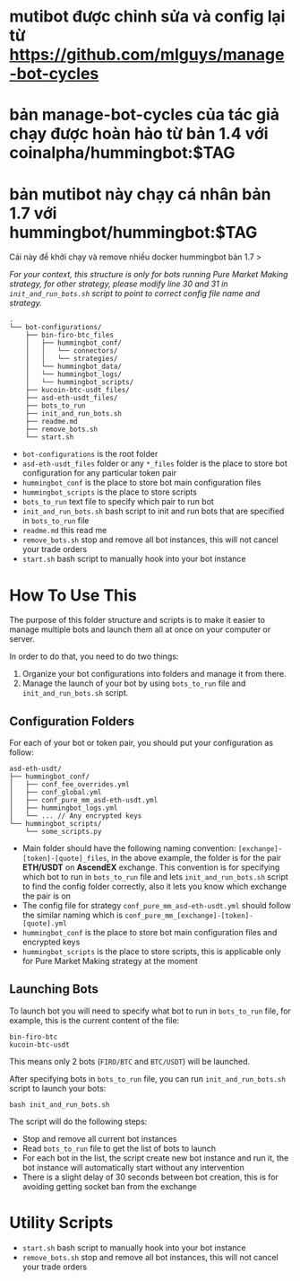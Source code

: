 # mutibot được chỉnh sửa và config lại từ https://github.com/mlguys/manage-bot-cycles 
# bản manage-bot-cycles của tác giả chạy được hoàn hảo từ bản 1.4 với coinalpha/hummingbot:$TAG
# bản mutibot này chạy cá nhân bản 1.7 với hummingbot/hummingbot:$TAG

Cái này để khởi chạy và remove nhiều docker hummingbot bản 1.7 >

*For your context, this structure is only for bots running Pure Market Making strategy, for other strategy, please modify line 30 and 31 in `init_and_run_bots.sh` script to point to correct config file name and strategy.*



```
.
└── bot-configurations/
    ├── bin-firo-btc_files
    │   ├── hummingbot_conf/
    │   │   └── connectors/  
    │   │   └── strategies/
    │   └── hummingbot_data/
    │   └── hummingbot_logs/
    │   └── hummingbot_scripts/           
    ├── kucoin-btc-usdt_files/
    ├── asd-eth-usdt_files/
    ├── bots_to_run
    ├── init_and_run_bots.sh
    ├── readme.md
    ├── remove_bots.sh
    └── start.sh
```

- `bot-configurations` is the root folder
- `asd-eth-usdt_files` folder or any `*_files` folder is the place to store bot configuration for any particular token pair
- `hummingbot_conf` is the place to store bot main configuration files
- `hummingbot_scripts` is the place to store scripts
- `bots_to_run` text file to specify which pair to run bot
- `init_and_run_bots.sh` bash script to init and run bots that are specified in `bots_to_run` file
- `readme.md` this read me
- `remove_bots.sh` stop and remove all bot instances, this will not cancel your trade orders
- `start.sh` bash script to manually hook into your bot instance

# How To Use This
The purpose of this folder structure and scripts is to make it easier to manage multiple bots and launch them all at once on your computer or server.

In order to do that, you need to do two things:

1. Organize your bot configurations into folders and manage it from there.
2. Manage the launch of your bot by using `bots_to_run` file and `init_and_run_bots.sh` script.

## Configuration Folders
For each of your bot or token pair, you should put your configuration as follow:
```
asd-eth-usdt/
├── hummingbot_conf/
│   ├── conf_fee_overrides.yml
│   ├── conf_global.yml
│   ├── conf_pure_mm_asd-eth-usdt.yml
│   ├── hummingbot_logs.yml
│   └── ... // Any encrypted keys
└── hummingbot_scripts/
    └── some_scripts.py
```
- Main folder should have the following naming convention: `[exchange]-[token]-[quote]_files`, in the above example, the folder is for the pair **ETH/USDT** on **AscendEX** exchange. This convention is for specifying which bot to run in `bots_to_run` file and lets `init_and_run_bots.sh` script to find the config folder correctly, also it lets you know which exchange the pair is on
- The config file for strategy `conf_pure_mm_asd-eth-usdt.yml` should follow the similar naming which is `conf_pure_mm_[exchange]-[token]-[quote].yml`
- `hummingbot_conf` is the place to store bot main configuration files and encrypted keys
- `hummingbot_scripts` is the place to store scripts, this is applicable only for Pure Market Making strategy at the moment

## Launching Bots
To launch bot you will need to specify what bot to run in `bots_to_run` file, for example, this is the current content of the file:
```
bin-firo-btc
kucoin-btc-usdt
```
This means only 2 bots (`FIRO/BTC` and `BTC/USDT`) will be launched.

After specifying bots in `bots_to_run` file, you can run `init_and_run_bots.sh` script to launch your bots:
```
bash init_and_run_bots.sh
```
The script will do the following steps:
- Stop and remove all current bot instances
- Read `bots_to_run` file to get the list of bots to launch
- For each bot in the list, the script create new bot instance and run it, the bot instance will automatically start without any intervention
- There is a slight delay of 30 seconds between bot creation, this is for avoiding getting socket ban from the exchange


# Utility Scripts
- `start.sh` bash script to manually hook into your bot instance
- `remove_bots.sh` stop and remove all bot instances, this will not cancel your trade orders
